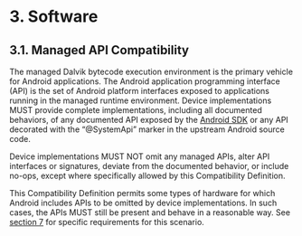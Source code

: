 # 3\. Software

## 3.1\. Managed API Compatibility

The managed Dalvik bytecode execution environment is the primary vehicle for
Android applications. The Android application programming interface (API) is the
set of Android platform interfaces exposed to applications running in the
managed runtime environment. Device implementations MUST provide complete
implementations, including all documented behaviors, of any documented API
exposed by the [Android
SDK](http://developer.android.com/reference/packages.html) or any API decorated
with the “@SystemApi” marker in the upstream Android source code.

Device implementations MUST NOT omit any managed APIs, alter API interfaces or
signatures, deviate from the documented behavior, or include no-ops, except
where specifically allowed by this Compatibility Definition.

This Compatibility Definition permits some types of hardware for which Android
includes APIs to be omitted by device implementations. In such cases, the APIs
MUST still be present and behave in a reasonable way. See [section
7](#7_hardware_compatibility) for specific requirements for this scenario.
